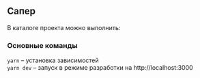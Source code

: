 ## Сапер

В каталоге проекта можно выполнить:

### Основные команды

`yarn` – установка зависимостей \
`yarn dev` – запуск в режиме разработки на http://localhost:3000
